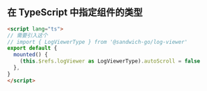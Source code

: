## 在 TypeScript 中指定组件的类型

```html
<script lang="ts">
// 需要引入这个
// import { LogViewerType } from '@sandwich-go/log-viewer'
export default {
  mounted() {
    (this.$refs.logViewer as LogViewerType).autoScroll = false
  },
}
</script>
```
